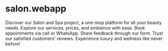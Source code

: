 # salon.webapp
Discover our Salon and Spa project, a one-stop platform for all your beauty needs. Explore our services, prices, and ambience with ease. Book appointments via call or WhatsApp. Share feedback through our form. Trust our satisfied customers' reviews. Experience luxury and wellness like never before!
